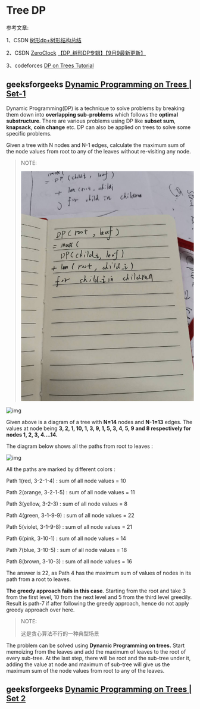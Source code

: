 # Tree DP

参考文章:

1、CSDN [树形dp+树形结构总结](https://blog.csdn.net/dcx2001/article/details/78269908)

2、CSDN [ZeroClock](https://blog.csdn.net/woshi250hua) [【DP_树形DP专辑】【9月9最新更新】](https://blog.csdn.net/woshi250hua/article/details/7644959)

3、codeforces [DP on Trees Tutorial](https://codeforces.com/blog/entry/20935)



## geeksforgeeks [Dynamic Programming on Trees | Set-1](https://www.geeksforgeeks.org/dynamic-programming-trees-set-1/)

Dynamic Programming(DP) is a technique to solve problems by breaking them down into **overlapping sub-problems** which follows the **optimal substructure**. There are various problems using DP like **subset sum**, **knapsack**, **coin change** etc. DP can also be applied on trees to solve some specific problems.

Given a tree with N nodes and N-1 edges, calculate the maximum sum of the node values from root to any of the leaves without re-visiting any node. 

> NOTE:
>
> ![](./20210901-080603.jpg)

![img](https://media.geeksforgeeks.org/wp-content/uploads/Screen-Shot-2018-02-26-at-10.25.17-PM.png)



Given above is a diagram of a tree with **N=14** nodes and **N-1=13** edges. The values at node being **3, 2, 1, 10, 1, 3, 9, 1, 5, 3, 4, 5, 9 and 8 respectively for nodes 1, 2, 3, 4….14.** 

The diagram below shows all the paths from root to leaves : 


![img](https://media.geeksforgeeks.org/wp-content/uploads/Screen-Shot-2018-02-26-at-11.05.45-PM-e1519666718500.png)

All the paths are marked by different colors : 

Path 1(red, 3-2-1-4) : sum of all node values = 10 

Path 2(orange, 3-2-1-5) : sum of all node values = 11 

Path 3(yellow, 3-2-3) : sum of all node values = 8 

Path 4(green, 3-1-9-9) : sum of all node values = 22 

Path 5(violet, 3-1-9-8) : sum of all node values = 21 

Path 6(pink, 3-10-1) : sum of all node values = 14 

Path 7(blue, 3-10-5) : sum of all node values = 18 

Path 8(brown, 3-10-3) : sum of all node values = 16 

The answer is 22, as Path 4 has the maximum sum of values of nodes in its path from a root to leaves. 



**The greedy approach fails in this case**. Starting from the root and take 3 from the first level, 10 from the next level and 5 from the third level greedily. Result is path-7 if after following the greedy approach, hence do not apply greedy approach over here. 

> NOTE: 
>
> 这是贪心算法不行的一种典型场景

The problem can be solved using **Dynamic Programming on trees.** Start memoizing from the leaves and add the maximum of leaves to the root of every sub-tree. At the last step, there will be root and the sub-tree under it, adding the value at node and maximum of sub-tree will give us the maximum sum of the node values from root to any of the leaves.

## geeksforgeeks [Dynamic Programming on Trees | Set 2](https://www.geeksforgeeks.org/dynamic-programming-trees-set-2/?ref=rp)

